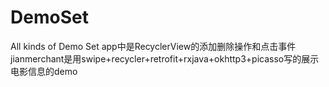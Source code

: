 # DemoSet
All kinds of Demo Set
app中是RecyclerView的添加删除操作和点击事件
jianmerchant是用swipe+recycler+retrofit+rxjava+okhttp3+picasso写的展示电影信息的demo

